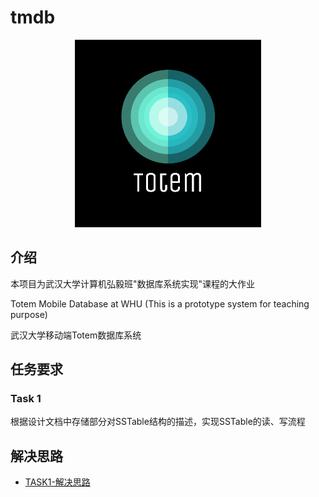 # tmdb

<div align=center><img src="https://raw.githubusercontent.com/learner-lu/picbed/master/20220504011739.png" height="300" alt="抚子妹妹"></div>

## 介绍

本项目为武汉大学计算机弘毅班"数据库系统实现"课程的大作业

Totem Mobile Database at WHU (This is a prototype system for teaching purpose)

武汉大学移动端Totem数据库系统

## 任务要求

### Task 1

根据设计文档中存储部分对SSTable结构的描述，实现SSTable的读、写流程



## 解决思路

- [TASK1-解决思路](file/task1-solution.md)
